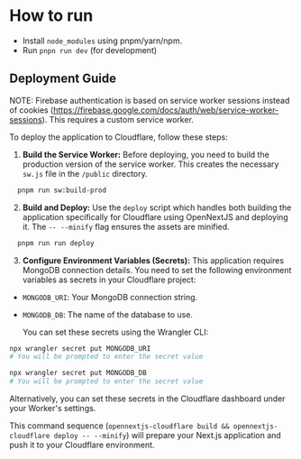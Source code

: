 # How to run
- Install `node_modules` using pnpm/yarn/npm.
- Run `pnpn run dev` (for development)

## Deployment Guide

NOTE: Firebase authentication is based on service worker sessions instead of cookies (<https://firebase.google.com/docs/auth/web/service-worker-sessions>). This requires a custom service worker.

To deploy the application to Cloudflare, follow these steps:

1.  **Build the Service Worker:**
Before deploying, you need to build the production version of the service worker. This creates the necessary `sw.js` file in the `/public` directory.
```bash
  pnpm run sw:build-prod
```

2.  **Build and Deploy:**
Use the `deploy` script which handles both building the application specifically for Cloudflare using OpenNextJS and deploying it. The `-- --minify` flag ensures the assets are minified.
```bash
  pnpm run run deploy
```

3.  **Configure Environment Variables (Secrets):**
This application requires MongoDB connection details. You need to set the following environment variables as secrets in your Cloudflare project:
- `MONGODB_URI`: Your MongoDB connection string.
- `MONGODB_DB`: The name of the database to use.

  You can set these secrets using the Wrangler CLI:
```bash
npx wrangler secret put MONGODB_URI
# You will be prompted to enter the secret value

npx wrangler secret put MONGODB_DB
# You will be prompted to enter the secret value
```
Alternatively, you can set these secrets in the Cloudflare dashboard under your Worker's settings.

This command sequence (`opennextjs-cloudflare build && opennextjs-cloudflare deploy -- --minify`) will prepare your Next.js application and push it to your Cloudflare environment.



